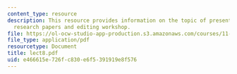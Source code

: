 ```yaml
---
content_type: resource
description: This resource provides information on the topic of presentation review,
  research papers and editing workshop.
file: https://ol-ocw-studio-app-production.s3.amazonaws.com/courses/11-027-city-to-city-comparing-researching-and-writing-about-cities-spring-2006/e466615e726fc830e6f5391919e8f576_lect8.pdf
file_type: application/pdf
resourcetype: Document
title: lect8.pdf
uid: e466615e-726f-c830-e6f5-391919e8f576
---
```


